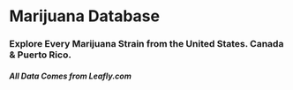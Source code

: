 # Marijuana Database

### Explore Every Marijuana Strain from the United States. Canada & Puerto Rico.

##### All Data Comes from Leafly.com
